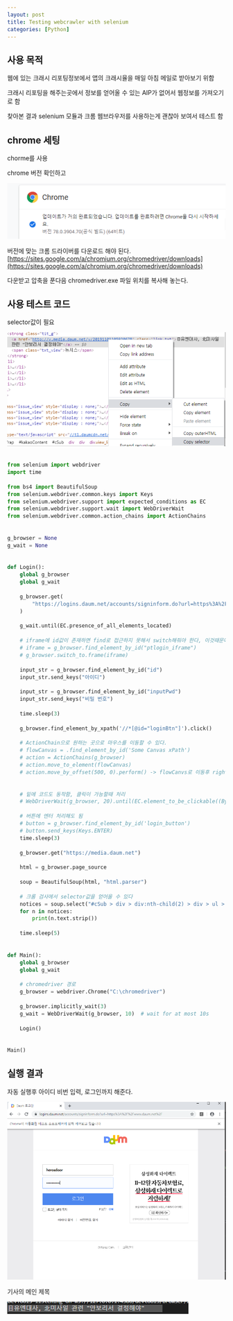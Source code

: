 ```yaml
---
layout: post
title: Testing webcrawler with selenium
categories: [Python]
---
```


## 사용 목적

웹에 있는 크래시 리포팅정보에서 앱의 크래시율을 매일 아침 메일로 받아보기 위함

크래시 리포팅을 해주는곳에서 정보를 얻어올 수 있는 AIP가 없어서 웹정보를 가져오기로 함

찾아본 결과  selenium 모듈과 크롬 웹브라우저를 사용하는게 괜찮아 보여서 테스트 함

## chrome 세팅

chorme를 사용

chrome 버전 확인하고

![](/assets/images/2019-11-01-웹크롤러테스트/2019-11-01-10-54-48.png)

버전에 맞는 크롬 드라이버를 다운로드 해야 된다.
[https://sites.google.com/a/chromium.org/chromedriver/downloads](https://sites.google.com/a/chromium.org/chromedriver/downloads)

다운받고 압축을 푼다음 chromedriver.exe 파일 위치를 복사해 놓는다.

## 사용 테스트 코드

selector값이 필요

![](/assets/images/2019-11-01-웹크롤러테스트/2019-11-01-11-20-38.png)

```python

from selenium import webdriver
import time

from bs4 import BeautifulSoup
from selenium.webdriver.common.keys import Keys
from selenium.webdriver.support import expected_conditions as EC
from selenium.webdriver.support.wait import WebDriverWait
from selenium.webdriver.common.action_chains import ActionChains


g_browser = None
g_wait = None


def Login():
    global g_browser
    global g_wait

    g_browser.get(
        "https://logins.daum.net/accounts/signinform.do?url=https%3A%2F%2Fwww.daum.net%2F"
    )

    g_wait.until(EC.presence_of_all_elements_located)

    # iframe에 id값이 존재하면 find로 접근하지 못해서 switch해줘야 한다, 이것때문에 계속 element를 찾지 못함
    # iframe = g_browser.find_element_by_id("ptlogin_iframe")
    # g_browser.switch_to.frame(iframe)

    input_str = g_browser.find_element_by_id("id")
    input_str.send_keys("아이디")

    input_str = g_browser.find_element_by_id("inputPwd")
    input_str.send_keys("비밀 번호")

    time.sleep(3)

    g_browser.find_element_by_xpath('//*[@id="loginBtn"]').click()

    # ActionChain으로 원하는 곳으로 마우스를 이동할 수 있다.
    # flowCanvas = .find_element_by_id('Some Canvas xPath')
    # action = ActionChains(g_browser)
    # action.move_to_element(flowCanvas)
    # action.move_by_offset(500, 0).perform() -> flowCanvs로 이동후 right 500으로 이동


    # 밑에 코드도 동작함, 클릭이 가능할때 처리
    # WebDriverWait(g_browser, 20).until(EC.element_to_be_clickable((By.XPATH, '//*[@id="loginBtn"]'))).click()

    # 버튼에 엔터 처리해도 됨
    # button = g_browser.find_element_by_id('login_button')
    # button.send_keys(Keys.ENTER)
    time.sleep(3)

    g_browser.get("https://media.daum.net")

    html = g_browser.page_source

    soup = BeautifulSoup(html, "html.parser")

    # 크롬 검사에서 selector값을 얻어올 수 있다
    notices = soup.select("#cSub > div > div:nth-child(2) > div > ul > li.item_main > strong > a")
    for n in notices:
        print(n.text.strip())

    time.sleep(5)


def Main():
    global g_browser
    global g_wait

    # chromedriver 경로
    g_browser = webdriver.Chrome("C:\chromedriver")

    g_browser.implicitly_wait(3)
    g_wait = WebDriverWait(g_browser, 10)  # wait for at most 10s

    Login()


Main()

```

## 실행 결과

자동 실행후 아이디 비번 입력, 로그인까지 해준다.

![](/assets/images/2019-11-01-웹크롤러테스트/2019-11-01-11-09-14.png)

기사의 메인 제목

![](/assets/images/2019-11-01-웹크롤러테스트/2019-11-01-11-22-01.png)